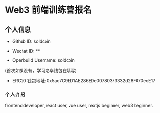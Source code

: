 # Web3 前端训练营报名

## 个人信息

* Github ID: soldcoin

* Wechat ID: **

* Openbuild Username: soldcoin

(首次如果没有，学习完毕钱包在填写)

* ERC20 钱包地址: 0x5ac7C9ED1AE286EDe007803F3332d28F070ecE17

### 个人介绍
frontend developer, react user, vue user, nextjs beginner, web3 beginner.


